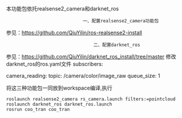 本功能包依托realsense2_camera和darknet_ros
                                     


                                 一、配置realsense2_camera功能包

参见：https://github.com/QiuYilin/ros-realsense2-install

					
                                     二、配置darknet_ros
参见：https://github.com/QiuYilin/darknet_ros_install/tree/master
修改darknet_ros的ros.yaml文件 
subscribers:

  camera_reading:
    topic: /camera/color/image_raw
    queue_size: 1



将这三种功能包一同放到workspace编译,执行

```
roslaunch realsense2_camera rs_camera.launch filters:=pointcloud
roslaunch darknet_ros darknet_ros.launch
rosrun coo_tran coo_tran
```






